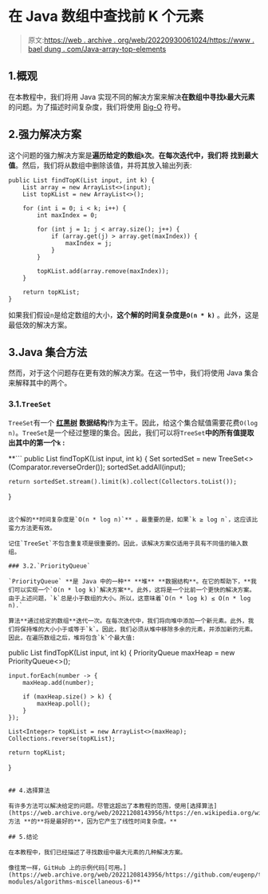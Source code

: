 # 在 Java 数组中查找前 K 个元素

> 原文:[https://web . archive . org/web/20220930061024/https://www . bael dung . com/Java-array-top-elements](https://web.archive.org/web/20220930061024/https://www.baeldung.com/java-array-top-elements)

## 1.概观

在本教程中，我们将用 Java 实现不同的解决方案来解决**在数组中寻找`k`最大元素**的问题。为了描述时间复杂度，我们将使用 [Big-O](/web/20221208143956/https://www.baeldung.com/cs/big-o-notation) 符号。

## 2.强力解决方案

这个问题的强力解决方案是**遍历给定的数组`k`次**。**在每次迭代中，我们将** **找到最大值**。然后，我们将从数组中删除该值，并将其放入输出列表:

```
public List findTopK(List input, int k) {
    List array = new ArrayList<>(input);
    List topKList = new ArrayList<>();

    for (int i = 0; i < k; i++) {
        int maxIndex = 0;

        for (int j = 1; j < array.size(); j++) {
            if (array.get(j) > array.get(maxIndex)) {
                maxIndex = j;
            }
        }

        topKList.add(array.remove(maxIndex));
    }

    return topKList;
}
```

如果我们假设`n`是给定数组的大小，**这个解的时间复杂度是`O(n * k)`** 。此外，这是最低效的解决方案。

## 3.Java 集合方法

然而，对于这个问题存在更有效的解决方案。在这一节中，我们将使用 Java 集合来解释其中的两个。

### 3.1.`TreeSet`

`TreeSet`有一个 [**红黑树**](/web/20221208143956/https://www.baeldung.com/cs/red-black-trees) **数据结构**作为主干。因此，给这个集合赋值需要花费`O(log n)`。`TreeSet`是一个经过整理的集合。因此，我们可以将`TreeSet`****中的所有值提取出其中的第一个`k`** :**

 **```
public List<Integer> findTopK(List<Integer> input, int k) {
    Set<Integer> sortedSet = new TreeSet<>(Comparator.reverseOrder());
    sortedSet.addAll(input);

    return sortedSet.stream().limit(k).collect(Collectors.toList());
}
```

这个解的**时间复杂度是`O(n * log n)`** 。最重要的是，如果`k ≥ log n`，这应该比蛮力方法更有效。

记住`TreeSet`不包含重复项是很重要的。因此，该解决方案仅适用于具有不同值的输入数组。

### 3.2.`PriorityQueue`

`PriorityQueue` **是 Java 中的一种** **堆** **数据结构**。在它的帮助下，**我们可以实现一个`O(n * log k)`解决方案**。此外，这将是一个比前一个更快的解决方案。由于上述问题，`k`总是小于数组的大小。所以，这意味着`O(n * log k) ≤ O(n * log n).`

算法**通过给定的数组**迭代一次。在每次迭代中，我们将向堆中添加一个新元素。此外，我们将保持堆的大小小于或等于`k`。因此，我们必须从堆中移除多余的元素，并添加新的元素。因此，在遍历数组之后，堆将包含`k`个最大值:

```
public List<Integer> findTopK(List<Integer> input, int k) {
    PriorityQueue<Integer> maxHeap = new PriorityQueue<>();

    input.forEach(number -> {
        maxHeap.add(number);

        if (maxHeap.size() > k) {
            maxHeap.poll();
        }
    });

    List<Integer> topKList = new ArrayList<>(maxHeap);
    Collections.reverse(topKList);

    return topKList;
}
```

## 4.选择算法

有许多方法可以解决给定的问题。尽管这超出了本教程的范围，使用[选择算法](https://web.archive.org/web/20221208143956/https://en.wikipedia.org/wiki/Selection_algorithm)方法 **的**将是最好的**，因为它产生了线性时间复杂度。**

## 5.结论

在本教程中，我们已经描述了寻找数组中最大元素的几种解决方案。

像往常一样，GitHub 上的示例代码[可用。](https://web.archive.org/web/20221208143956/https://github.com/eugenp/tutorials/tree/master/algorithms-modules/algorithms-miscellaneous-6)**